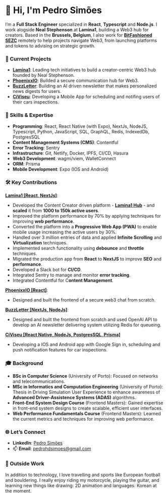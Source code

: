 # 👋 Hi, I'm Pedro Simões

I’m a **Full Stack Engineer** specialized in **React**, **Typescript** and **Node.js**. I work alogside **Neal Stephenson** at **Lamina1**, building a Web3 hub for creators. Based in the **Brussels, Belgium**, I also work for **[BitFashioned SEZC](https://bitfashioned.com)** remotely to help projects navigate Web3, from launching platforms and tokens to advising on strategic growth.

### 🔧 Current Projects
- **[Lamina1](https://about.lamina1.com)**: Leading tech initiatives to build a creator-centric Web3 hub founded by Neal Stephenson.
- **[PhoenixxIO](https://phoenixx.io)**: Builded a secure communication hub for Web3.
- **[BuzzLetter](https://buzzletter.ai)**: Building an AI driven newsletter that makes personalized news digests for users.
- **[CiViseu](https://www.civiseu.pt)**: Developing a Mobile App for scheduling and notifing users of their cars inspections.

### 🌟 Skills & Expertise
- **Programming**: React, React Native (with Expo), NextJs, NodeJS, Typescript, Python, JavaScript, SQL, GraphQL, Redis, IndexedDb, PostgresSQL
- **Content Management Systems (CMS)**: Contentful
- **Error Tracking**: Sentry
- **Infrastructure**: Git, Netlify, Docker, IPFS, CI/CD, Hasura
- **Web3 Development**: wagmi/viem, WalletConnect
- **ORM**: Prisma
- **Mobile Development**: Expo (IOS and Android)

### 🛠️ Key Contributions

**[Lamina1 [React, NextJs]](https://lamina1.com)**:
- Developed the Content Creator driven platform - **[Lamina1 Hub](https://lamina1.com)** - and **scaled** it from **1000 to 150k active users**.
- Improved the platform performance by 70% by applying techniques for improving **web performance**.
- Converted the platform into a **Progressive Web App (PWA)** to enable mobile usage increasing the active users by 30%.
- Handled over 3 million entries of data and applied **Infinite Scrolling** and **Virtualization** techniques.
- Implemented search functionality using **debounce** and **throttle** techniques.
- Migrated the production app from **React** to **NextJS** to improve **SEO** and **performance**.
- Developed a Slack bot for **CI/CD**.
- Integrated Sentry to manage and monitor **error tracking**.
- Integrated Contentful for C**ontent Management**.

**[PhoenixxIO [React]](https://phoenixx.io)**:
- Designed and built the frontend of a secure web3 chat from scratch.

**[BuzzLetter [NextJs, NodeJs]](https://buzzletter.ai)**:
- Designed and built the frontend from scratch and used OpenAI API to develop an AI newsletter delivering system utilizing Redis for queueing.

**[CiViseu [React Native, NodeJs, PostgresSQL, Prisma]](https://www.civiseu.pt)**
- Developing a IOS and Android app with Google Sign in, scheduling and push notification features for car inspections.

### 🎓 Background
- **BSc in Computer Science** (University of Porto): Focused on networks and telecommunications.
- **MSc in Informatics and Computation Engineering** (University of Porto): Thesis in Driving Simulation User Experience to enhance awareness of **Advanced Driver-Assistence Systems (ADAS)** algorithms.
- **Front-End System Design Course** (Frontend Masters): Gained expertise in front-end system designs to create scalable, efficient user interfaces.
- **Web Performance Fundamentals Course** (Frontend Masters): Learned the current metrics and techniques for improving web performance. 

### 🌐 Let’s Connect
- **LinkedIn**: [Pedro Simões](https://www.linkedin.com/in/pedrohdsimoes)
- 📫 **Email**: pedrohdsimoes@gmail.com

### 🌱 Outside Work
In addition to technology, I love travelling and sports like European football and bouldering. I really enjoy riding my motorcycle, playing the guitar, and learning new things like drawing: 2D animation and languages: Korean at the moment.
